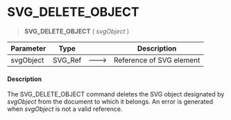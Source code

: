# SVG_DELETE_OBJECT

>**SVG_DELETE_OBJECT** ( *svgObject* )

| Parameter | Type |  | Description |
| --- | --- | --- | --- |
| svgObject | SVG_Ref | &#x1F852; | Reference of SVG element |



#### Description 

The SVG\_DELETE\_OBJECT command deletes the SVG object designated by *svgObject* from the document to which it belongs. An error is generated when *svgObject* is not a valid reference. 
